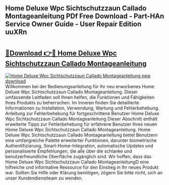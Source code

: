 ## Home Deluxe Wpc Sichtschutzzaun Callado Montageanleitung PDf Free Download - Part-HAn Service Owner Guide - User Repair Edition uuXRn

# <h2><a href="http://df760o.blite.top/?on=Home+Deluxe+Wpc+Sichtschutzzaun+Callado+Montageanleitung">🔗Download 👉🔴 Home Deluxe Wpc Sichtschutzzaun Callado Montageanleitung</a></h2>

[![Home Deluxe Wpc Sichtschutzzaun Callado Montageanleitung new download](https://i.imgur.com/lujVjoI.png)](http://df760o.blite.top/?on=Home+Deluxe+Wpc+Sichtschutzzaun+Callado+Montageanleitung)
Willkommen bei der Bedienungsanleitung für Ihr neu erworbenes Home Deluxe Wpc Sichtschutzzaun Callado Montageanleitung. Dieser umfassende Leitfaden soll Ihnen helfen, die Funktionen und Fähigkeiten Ihres Produkts zu beherrschen. Im Inneren finden Sie detaillierte Informationen zu Installation, Verwendung, Wartung und Fehlerbehebung. Anleitung zur Fehlerbehebung für fortgeschrittene Benutzer Home Deluxe Wpc Sichtschutzzaun Callado Montageanleitung Dieser Abschnitt enthält erweiterte Tipps zur Fehlerbehebung für erfahrene Benutzer Ihres neuen Home Deluxe Wpc Sichtschutzzaun Callado Montageanleitung. Home Deluxe Wpc Sichtschutzzaun Callado Montageanleitung bietet Benutzern eine umfangreiche Palette erweiterter Funktionen, darunter biometrische Authentifizierung, Smart-Home-Integration, automatische Updates und personalisierte Empfehlungen, die alle über die schlanke und benutzerfreundliche Oberfläche zugänglich sind. Wir hoffen, dass das Home Deluxe Wpc Sichtschutzzaun Callado MontageanleitungD eine hilfreiche und informative Ressource für den Einstieg in Ihr neues Produkt war. Sollten Sie Hilfe oder Klärung benötigen, zögern Sie bitte nicht, sich an unser Kundendienstteam zu wenden.
